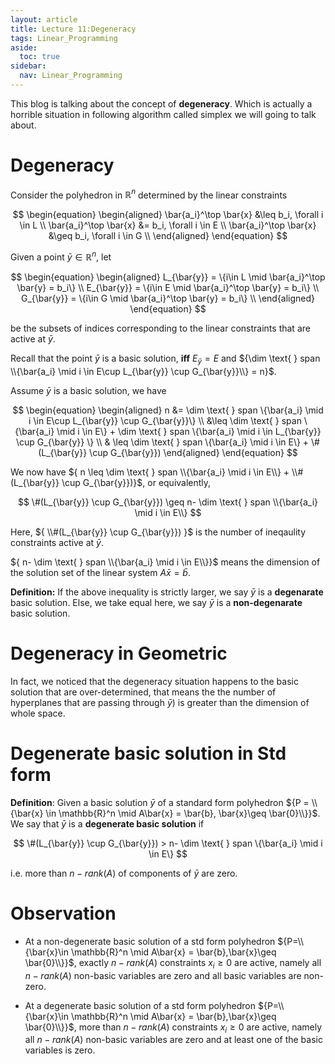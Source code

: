 ```yaml
---
layout: article
title: Lecture 11:Degeneracy
tags: Linear_Programming
aside:
  toc: true
sidebar:
  nav: Linear_Programming
---
```


This blog is talking about the concept of <b>degeneracy</b>. Which is actually a horrible situation in following algorithm called simplex we will going to talk about.

<!--more--> 

# Degeneracy

Consider the polyhedron in ${ \mathbb{R}^n }$ determined by the linear constraints

<center>$$
\begin{equation}
\begin{aligned}
\bar{a_i}^\top \bar{x} &\leq b_i, \forall i \in L \\
\bar{a_i}^\top \bar{x} &= b_i, \forall i \in E \\
\bar{a_i}^\top \bar{x} &\geq b_i, \forall i \in G \\
\end{aligned}
\end{equation}
$$</center>

Given a point ${ \bar{y}\in \mathbb{R}^n }$, let 

<center>$$
\begin{equation}
\begin{aligned}
L_{\bar{y}} = \{i\in L \mid \bar{a_i}^\top \bar{y} = b_i\} \\
E_{\bar{y}} = \{i\in E \mid \bar{a_i}^\top \bar{y} = b_i\} \\
G_{\bar{y}} = \{i\in G \mid \bar{a_i}^\top \bar{y} = b_i\} \\
\end{aligned}
\end{equation}
$$</center>

be the subsets of indices corresponding to the linear constraints that are active at ${ \bar{y} }$.

Recall that the point ${ \bar{y} }$ is a basic solution, <b>iff</b> ${E_{\bar{y}}= E}$ and ${\dim  \text{ } span \\{\bar{a_i} \mid i \in E\cup L_{\bar{y}} \cup G_{\bar{y}}\\} = n}$.

Assume ${\bar{y}}$ is a basic solution, we have 

<center>$$
\begin{equation}
\begin{aligned}
 n &= \dim  \text{ } span \{\bar{a_i} \mid i \in E\cup L_{\bar{y}} \cup G_{\bar{y}}\} \\
&\leq \dim  \text{ } span \{\bar{a_i} \mid i \in E\} +  \dim  \text{ } span \{\bar{a_i} \mid i \in L_{\bar{y}} \cup G_{\bar{y}} \} \\
& \leq  \dim  \text{ } span \{\bar{a_i} \mid i \in E\} + \# (L_{\bar{y}} \cup G_{\bar{y}})
\end{aligned}
\end{equation}
$$</center>

We now have ${ n \leq   \dim  \text{ } span \\{\bar{a_i} \mid i \in E\\} + \\#(L_{\bar{y}} \cup G_{\bar{y}})}$, or equivalently,

<center>$$
\#(L_{\bar{y}} \cup G_{\bar{y}}) \geq n- \dim  \text{ } span \\{\bar{a_i} \mid i \in E\\}
$$</center>

Here, ${ \\#(L_{\bar{y}} \cup G_{\bar{y}}) }$ is the number of ineqaulity constraints active at ${\bar{y}}$.

${ n- \dim  \text{ } span \\{\bar{a_i} \mid i \in E\\}}$ means the dimension of the solution set of the linear system ${A\bar{x}=\bar{b}}$.

<b>Definition:</b> If the above inequality is strictly larger, we say ${\bar{y}}$ is a <b>degenarate</b> basic solution. Else, we take equal here, we say ${\bar{y}}$ is a <b>non-degenarate</b> basic solution.

# Degeneracy in Geometric

In fact, we noticed that the degeneracy situation happens to the basic solution that are over-determined, that means the the number of hyperplanes that are passing through ${\bar{y})}$ is greater than the dimension of whole space.

# Degenerate basic solution in Std form

<b>Definition</b>: Given a basic solution ${\bar{y}}$ of a standard form polyhedron ${P = \\{\bar{x} \in \mathbb{R}^n \mid A\bar{x} = \bar{b}, \bar{x}\geq \bar{0}\\}}$. We say that ${\bar{y}}$ is a <b>degenerate basic solution</b> if 

<center>$$
\#(L_{\bar{y}} \cup G_{\bar{y}}) > n- \dim  \text{ } span \{\bar{a_i} \mid i \in E\}
$$</center>

i.e. more than ${n-rank(A)}$ of components of ${\bar{y}}$ are zero.

# Observation

* At a non-degenerate basic solution of a std form polyhedron ${P=\\{\bar{x}\in \mathbb{R}^n \mid A\bar{x} = \bar{b},\bar{x}\geq \bar{0}\\}}$, exactly  ${n-rank(A)}$ constraints ${x_i \geq 0}$ are active, namely all ${n-rank(A)}$ non-basic variables are zero and all basic variables are non-zero.

* At a degenerate basic solution of a std form polyhedron ${P=\\{\bar{x}\in \mathbb{R}^n \mid A\bar{x} = \bar{b},\bar{x}\geq \bar{0}\\}}$, more than ${n-rank(A)}$ constraints ${x_i \geq 0}$ are active, namely all ${n-rank(A)}$ non-basic variables are zero and at least one of the basic variables is zero.